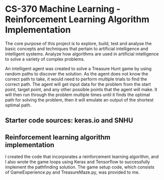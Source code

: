 # CS-370 Machine Learning - Reinforcement Learning Algorithm Implementation

The core purpose of this project is to explore, build, test and analyse the basic concepts and techniques that pertain to artificial intelligence and intelligent systems.
Analyze how algorithms are used in artificial intelligence to solve a variety of complex problems.



An intelligent agent was created to solve a Treasure Hunt game by using random paths to discover the solution. As the agent does not know the correct path to take, it would need to perform multiple trials to find the correct path. The agent will get input data for the problem from the start point, target point, and any other possible points that the agent will make. It will then run through the problem multiple times until it finds the optimal path for solving the problem, then it will emulate an output of the shortest optimal path.

## Starter code sources: keras.io and SNHU

## Reinforcement learning algorithm implementation
I created the code that incorporates a reinforcement learning algorithm, and I also wrote the game loops using Keras and Tensorflow to successfully implement the pathfinding solution. The game setup code, which consists of GameExperience.py and TreasureMaze.py, was provided to me.
